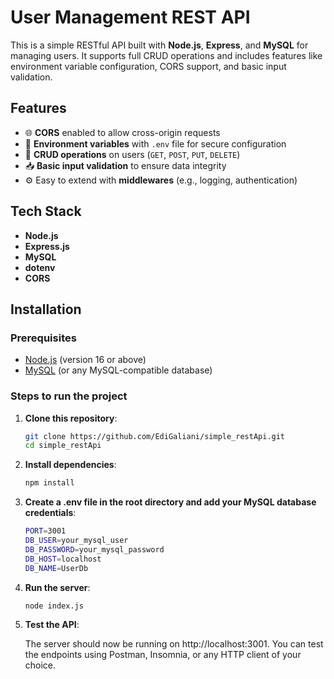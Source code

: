 # User Management REST API

This is a simple RESTful API built with **Node.js**, **Express**, and **MySQL** for managing users. It supports full CRUD operations and includes features like environment variable configuration, CORS support, and basic input validation.

## Features

- 🌐 **CORS** enabled to allow cross-origin requests
- 🔐 **Environment variables** with `.env` file for secure configuration
- 📄 **CRUD operations** on users (`GET`, `POST`, `PUT`, `DELETE`)
- 📥 **Basic input validation** to ensure data integrity
- ⚙️ Easy to extend with **middlewares** (e.g., logging, authentication)

## Tech Stack

- **Node.js**
- **Express.js**
- **MySQL**
- **dotenv**
- **CORS**

## Installation

### Prerequisites

- [Node.js](https://nodejs.org/) (version 16 or above)
- [MySQL](https://www.mysql.com/) (or any MySQL-compatible database)

### Steps to run the project

1. **Clone this repository**:

   ```bash
   git clone https://github.com/EdiGaliani/simple_restApi.git
   cd simple_restApi
   
2. **Install dependencies**:

    ```bash
    npm install
    
3. **Create a .env file in the root directory and add your MySQL database credentials**:

    ```bash
    PORT=3001
    DB_USER=your_mysql_user
    DB_PASSWORD=your_mysql_password
    DB_HOST=localhost
    DB_NAME=UserDb

4. **Run the server**:

    ```bash
    node index.js
    
5. **Test the API**:

   The server should now be running on http://localhost:3001. You can test the endpoints using Postman, Insomnia, or any HTTP client of your choice.


    
